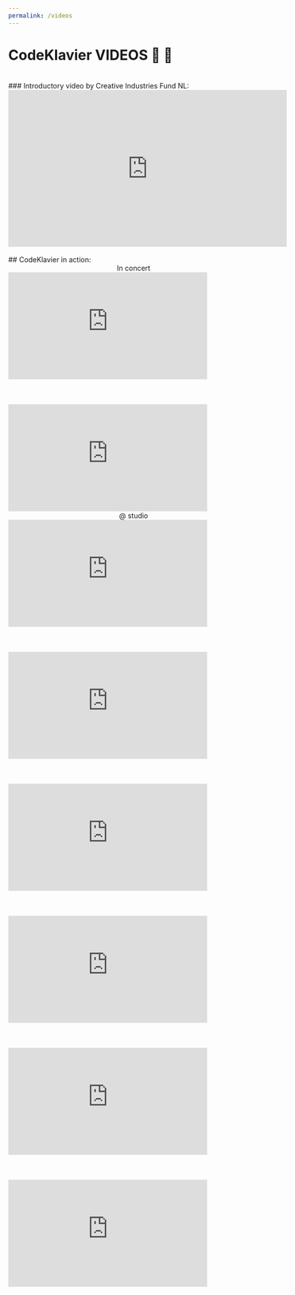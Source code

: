 ```yaml
---
permalink: /videos
---
```


# CodeKlavier VIDEOS 🎥 🎹

<br>
### Introductory video by Creative Industries Fund NL:
<div style='text-align:center'>
<iframe width="560" height="315" src="https://www.youtube-nocookie.com/embed/UPYYa30Syxw?rel=0&amp;showinfo=0" frameborder="0" allow="autoplay; encrypted-media" allowfullscreen></iframe>
</div>

<br>
## CodeKlavier in action:
<div class='vids-cols'>

<div style='display:flex; flex-flow:column; text-align:center'>
<div>In concert</div>
<iframe width="400" height="215" src="https://www.youtube-nocookie.com/embed/HrUNrb3ihl0?rel=0" frameborder="0" allow="autoplay; encrypted-media" allowfullscreen></iframe>
<div style='height:50px'></div>
<iframe width="400" height="215" src="https://www.youtube-nocookie.com/embed/N_Vpo5jzH_c?rel=0" frameborder="0" allow="autoplay; encrypted-media" allowfullscreen></iframe>
</div>

<div style='display:flex; flex-flow:column; text-align:center'>
<div>@ studio</div>
<iframe width="400" height="215" src="https://www.youtube-nocookie.com/embed/Q4k_5G4UBPI" frameborder="0" allow="accelerometer; autoplay; encrypted-media; gyroscope; picture-in-picture" allowfullscreen></iframe>
<div style='height:50px'></div>  
<iframe width="400" height="215" src="https://www.youtube-nocookie.com/embed/hD-PWNDebD4" frameborder="0" allow="accelerometer; autoplay; encrypted-media; gyroscope; picture-in-picture" allowfullscreen></iframe>
<div style='height:50px'></div>   
<iframe width="400" height="215" src="https://www.youtube-nocookie.com/embed/p65YavCUEuQ" frameborder="0" allow="accelerometer; autoplay; encrypted-media; gyroscope; picture-in-picture" allowfullscreen></iframe>
<div style='height:50px'></div> 
<iframe width="400" height="215" src="https://www.youtube.com/embed/6QEhnffDlk8?rel=0" frameborder="0" allow="autoplay; encrypted-media" allowfullscreen></iframe>
<div style='height:50px'></div>
<iframe width="400" height="215" src="https://www.youtube-nocookie.com/embed/_r2omaPtG5Y?rel=0" frameborder="0" allow="autoplay; encrypted-media" allowfullscreen></iframe>
<div style='height:50px'></div> 
<iframe width="400" height="215" src="https://www.youtube-nocookie.com/embed/ytpB8FB6VTU?rel=0" frameborder="0" allow="autoplay; encrypted-media" allowfullscreen></iframe>
</div>

</div>
